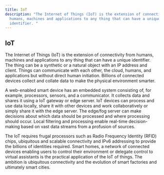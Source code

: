 ```yaml
---
title: IoT
description: "The Internet of Things (IoT) is the extension of connectivity from
  humans, machines and applications to any thing that can have a unique
  identifier. "
---
```


## IoT

The Internet of Things (IoT) is the extension of connectivity from humans, machines and applications to any thing that can have a unique identifier. The thing can be a synthetic or a natural object with an IP address and client. Things can communicate with each other, the cloud, humans, and applications but without direct human initiation. Billions of connected devices collect and collate data to make the physical environment smarter.

A web-enabled smart device has an embedded system consisting of, for example, processors, sensors, and a communicator. It collects data and shares it using a IoT gateway or edge server. IoT devices can process and use data locally, share it with other devices and work collaboratively or simply share it with the edge server. The edge/fog server can make decisions about which data should be processed and where processing should occur. Local filtering and processing enable real-time decision-making based on vast data streams from a profusion of sources.

The IoT requires frugal processors such as Radio Frequency Identity (RFID) chips, ubiquitous and scalable connectivity and IPv6 addressing to provide the billions of identities required. Smart homes, a network of connected devices enabling users to control their environment or delegate control to virtual assistants is the practical application of the IoT of things. The ambition is ubiquitous connectivity and the evolution of smart factories and ultimately smart cities.
